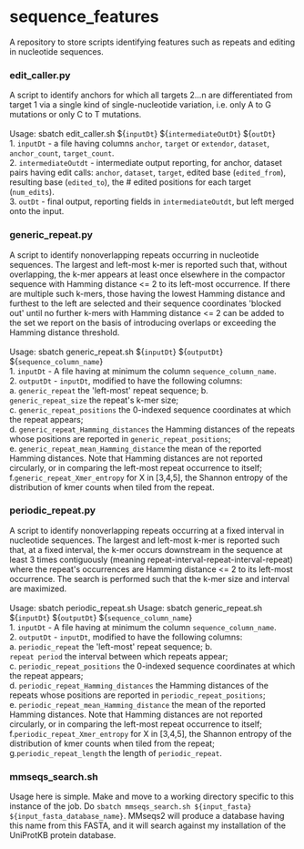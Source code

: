 # sequence_features
A repository to store scripts identifying features such as repeats and editing in nucleotide sequences.

### edit_caller.py
A script to identify anchors for which all targets 2...n are differentiated from target 1 via a single kind of single-nucleotide variation, i.e. only A to G mutations or only C to T mutations. <br><br> Usage: sbatch edit_caller.sh ${```inputDt```} ${```intermediateOutDt```} ${```outDt```} <br> 1. ```inputDt``` - a file having columns ```anchor```, ```target``` or ```extendor```, ```dataset```, ```anchor_count```, ```target_count```. <br> 2. ```intermediateOutdt``` - intermediate output reporting, for anchor, dataset pairs having edit calls: 
```anchor```, ```dataset```, ```target```, edited base (```edited_from```), resulting base (```edited_to```), the # edited positions for each target (```num_edits```). <br> 3. ```outDt``` - final output, reporting fields in ```intermediateOutdt```, but left merged onto the input.

### generic_repeat.py
A script to identify nonoverlapping repeats occurring in nucleotide sequences. The largest and left-most k-mer is reported such that, without overlapping, the k-mer appears at least once elsewhere in the compactor sequence with Hamming distance <= 2 to its left-most occurrence. If there are multiple such k-mers, those having the lowest Hamming distance and furthest to the left are selected and their sequence coordinates 'blocked out' until no further k-mers with Hamming distance <= 2 can be added to the set we report on the basis of introducing overlaps or exceeding the Hamming distance threshold.   <br><br> Usage: sbatch generic_repeat.sh ${```inputDt```} ${```outputDt```} ${```sequence_column_name```} <br> 1. ```inputDt``` - A file having at minimum the column ```sequence_column_name```. <br> 2. ```outputDt``` - ```inputDt```, modified to have the following columns: <br>a. ```generic_repeat``` the 'left-most' repeat sequence; b. <br>```generic_repeat_size``` the repeat's k-mer size;<br> c. ```generic_repeat_positions``` the 0-indexed sequence coordinates at which the repeat appears;<br> d. ```generic_repeat_Hamming_distances``` the Hamming distances of the repeats whose positions are reported in ```generic_repeat_positions```; <br>e. ```generic_repeat_mean_Hamming_distance``` the mean of the reported Hamming distances. Note that Hamming distances are not reported circularly, or in comparing the left-most repeat occurrence to itself; <br> f.```generic_repeat_Xmer_entropy``` for X in [3,4,5], the Shannon entropy of the distribution of kmer counts when tiled from the repeat.


### periodic_repeat.py
A script to identify nonoverlapping repeats occurring at a fixed interval in nucleotide sequences. The largest and left-most k-mer is reported such that, at a fixed interval, the k-mer occurs downstream in the sequence at least 3 times contiguously (meaning repeat-interval-repeat-interval-repeat) where the repeat's occurrences are Hamming distance <= 2 to its left-most occurrence. The search is performed such that the k-mer size and interval are maximized. 
<br><br> Usage: sbatch periodic_repeat.sh Usage: sbatch generic_repeat.sh ${```inputDt```} ${```outputDt```} ${```sequence_column_name```} <br> 1. ```inputDt``` - A file having at minimum the column ```sequence_column_name```. <br> 2. ```outputDt``` - ```inputDt```, modified to have the following columns: <br>a. ```periodic_repeat``` the 'left-most' repeat sequence; b. <br>```repeat period``` the interval between which repeats appear;<br> c. ```periodic_repeat_positions``` the 0-indexed sequence coordinates at which the repeat appears;<br> d. ```periodic_repeat_Hamming_distances``` the Hamming distances of the repeats whose positions are reported in ```periodic_repeat_positions```; <br>e. ```periodic_repeat_mean_Hamming_distance``` the mean of the reported Hamming distances. Note that Hamming distances are not reported circularly, or in comparing the left-most repeat occurrence to itself; <br> f.```periodic_repeat_Xmer_entropy``` for X in [3,4,5], the Shannon entropy of the distribution of kmer counts when tiled from the repeat; <br> g.```periodic_repeat_length``` the length of ```periodic_repeat```.


### mmseqs_search.sh
Usage here is simple. Make and move to a working directory specific to this instance of the job. Do ```sbatch mmseqs_search.sh ${input_fasta} ${input_fasta_database_name}```. MMseqs2 will produce a database having this name from this FASTA, and it will search against my installation of the UniProtKB protein database. 

